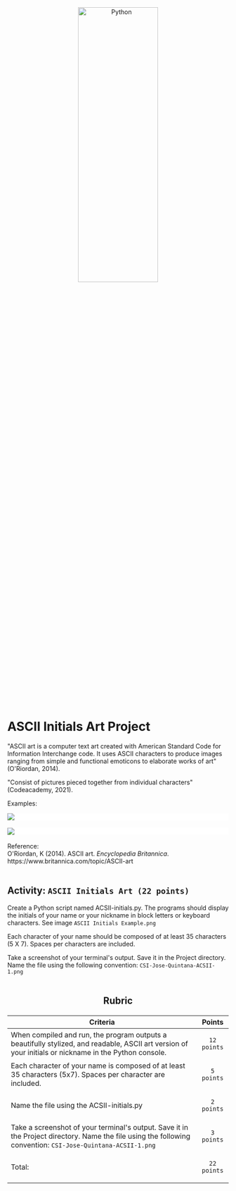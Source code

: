 <div style="text-align:center">
        <img    src="https://upload.wikimedia.org/wikipedia/commons/2/24/Le%C3%B3n_ASCII.JPG"
                title="Python" 
                width="60%" 
                height="40%" />
</div>
<br>

# ASCII Initials Art Project
"ASCII art is a computer text art created with American Standard Code for Information Interchange code.  It uses ASCII characters to produce images ranging from simple and functional emoticons to elaborate works of art" (O'Riordan, 2014).

"Consist of pictures pieced together from individual characters" (Codeacademy, 2021).

Examples:
<div style="tex-align:center; background-color: white">
<img src="https://static.wixstatic.com/media/7801c0_23c50e60eb6a4580b1b09140a95768c4~mv2.png/v1/fit/w_884%2Ch_226%2Cal_c/file.png"/>
</div>
<br>
<div style="tex-align:center; background-color: white">
<img src="https://churchm.ag/wp-content/uploads/2011/03/Screen-shot-2011-03-01-at-4.24.11-PM.png"/>
</div>

<br>
Reference: 
<br>
O'Riordan, K (2014). ASCII art. <em>Encyclopedia Britannica</em>. https://www.britannica.com/topic/ASCII-art
<br>
<br>

## Activity: `ASCII Initials Art (22 points)`
Create a Python script named ACSII-initials.py. The programs should display the initials of your name or your nickname in block letters or keyboard characters. See image `ASCII Initials Example.png`

Each character of your name should be composed of at least 35 characters (5 X 7). Spaces per characters are included. 

Take a screenshot of your terminal's output. Save it in the Project directory. Name the file using the following convention: `CSI-Jose-Quintana-ACSII-1.png`
<br>
<br>
## <p style="text-align: center" >Rubric</p>


| Criteria | Points | 
|-----------|--------|
|When compiled and run, the program outputs a beautifully stylized, and readable, ASCII art version of your initials or nickname in the Python console.| <p style="text-align: center" >`12 points`</p>|
| Each character of your name is composed of at least 35 characters (5x7). Spaces per character are included.| <p style="text-align: center" >`5 points`</p> |
| Name the file using the ACSII-initials.py |<p style="text-align: center" >`2 points`</p> |
| Take a screenshot of your terminal's output. Save it in the Project directory. Name the file using the following convention: `CSI-Jose-Quintana-ACSII-1.png` | <p style="text-align: center" >`3 points`</p> |
|Total:|<p style="text-align: center" >`22 points`|

